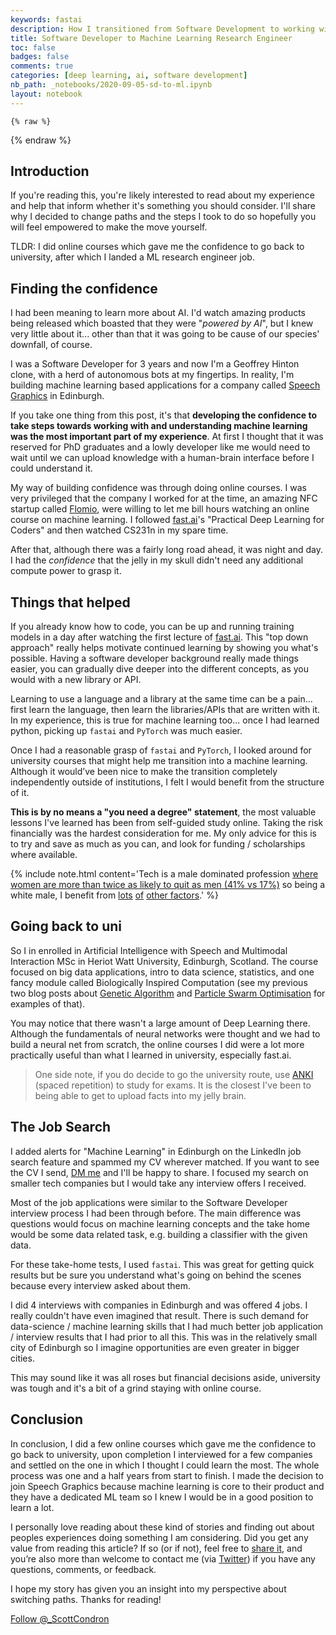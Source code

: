 ```yaml
---
keywords: fastai
description: How I transitioned from Software Development to working with Machine Learning
title: Software Developer to Machine Learning Research Engineer
toc: false 
badges: false
comments: true
categories: [deep learning, ai, software development]
nb_path: _notebooks/2020-09-05-sd-to-ml.ipynb
layout: notebook
---
```


<!--
#################################################
### THIS FILE WAS AUTOGENERATED! DO NOT EDIT! ###
#################################################
# file to edit: _notebooks/2020-09-05-sd-to-ml.ipynb
-->

<div class="container" id="notebook-container">
        
    {% raw %}
    
<div class="cell border-box-sizing code_cell rendered">

</div>
    {% endraw %}

<div class="cell border-box-sizing text_cell rendered"><div class="inner_cell">
<div class="text_cell_render border-box-sizing rendered_html">
<h2 id="Introduction">Introduction<a class="anchor-link" href="#Introduction"> </a></h2>
</div>
</div>
</div>
<div class="cell border-box-sizing text_cell rendered"><div class="inner_cell">
<div class="text_cell_render border-box-sizing rendered_html">
<p>If you're reading this, you're likely interested to read about my experience and help that inform whether it's something you should consider. I'll share why I decided to change paths and the steps I took to do so hopefully you will feel empowered to make the move yourself.</p>
<p>TLDR: I did online courses which gave me the confidence to go back to university, after which I landed a ML research engineer job.</p>

</div>
</div>
</div>
<div class="cell border-box-sizing text_cell rendered"><div class="inner_cell">
<div class="text_cell_render border-box-sizing rendered_html">
<h2 id="Finding-the-confidence">Finding the confidence<a class="anchor-link" href="#Finding-the-confidence"> </a></h2>
</div>
</div>
</div>
<div class="cell border-box-sizing text_cell rendered"><div class="inner_cell">
<div class="text_cell_render border-box-sizing rendered_html">
<p>I had been meaning to learn more about AI. I'd watch amazing products being released which boasted that they were "<em>powered by AI</em>", but I knew very little about it... other than that it was going to be cause of our species' downfall, of course.</p>
<p>I was a Software Developer for 3 years and now I'm a Geoffrey Hinton clone, with a herd of autonomous bots at my fingertips. In reality, I'm building machine learning based applications for a company called <a href="https://www.speech-graphics.com/">Speech Graphics</a> in Edinburgh.</p>
<p>If you take one thing from this post, it's that <strong>developing the confidence to take steps towards working with and understanding machine learning was the most important part of my experience</strong>. At first I  thought that it was reserved for PhD graduates and a lowly developer like me would need to wait until we can upload knowledge with a human-brain interface before I could understand it.</p>
<p>My way of building confidence was through doing online courses. I was very privileged that the company I worked for at the time, an amazing NFC startup called <a href="https://flomio.com/">Flomio</a>, were willing to let me bill hours watching an online course on machine learning. I followed <a href="http://fast.ai">fast.ai</a>'s "Practical Deep Learning for Coders" and then watched CS231n in my spare time.</p>
<p>After that, although there was a fairly long road ahead, it was night and day. I had the <em>confidence</em> that the jelly in my skull didn't need any additional compute power to grasp it.</p>

</div>
</div>
</div>
<div class="cell border-box-sizing text_cell rendered"><div class="inner_cell">
<div class="text_cell_render border-box-sizing rendered_html">
<h2 id="Things-that-helped">Things that helped<a class="anchor-link" href="#Things-that-helped"> </a></h2>
</div>
</div>
</div>
<div class="cell border-box-sizing text_cell rendered"><div class="inner_cell">
<div class="text_cell_render border-box-sizing rendered_html">
<p>If you already know how to code, you can be up and running training models in a day after watching the first lecture of <a href="http://fast.ai">fast.ai</a>. This "top down approach" really helps motivate continued learning by showing you what's possible. Having a software developer background really made things easier, you can gradually dive deeper into the different concepts, as you would with a new library or API.</p>
<p>Learning to use a language and a library at the same time can be a pain... first learn the language, then learn the libraries/APIs that are written with it. In my experience, this is true for machine learning too... once I had learned python, picking up <code>fastai</code> and <code>PyTorch</code> was much easier.</p>
<p>Once I had a reasonable grasp of <code>fastai</code> and <code>PyTorch</code>, I looked around for university courses that might help me transition into a machine learning. Although it would’ve been nice to make the transition completely independently outside of institutions, I felt I would benefit from the structure of it.</p>
<p><strong>This is by no means a "you need a degree" statement</strong>, the most valuable lessons I've learned has been from self-guided study online. Taking the risk financially was the hardest consideration for me. My only advice for this is to try and save as much as you can, and look for funding / scholarships where available.</p>

</div>
</div>
</div>
<div class="cell border-box-sizing text_cell rendered"><div class="inner_cell">
<div class="text_cell_render border-box-sizing rendered_html">
<p>{% include note.html content='Tech is a male dominated profession <a href="https://medium.com/tech-diversity-files/if-you-think-women-in-tech-is-just-a-pipeline-problem-you-haven-t-been-paying-attention-cb7a2073b996">where women are more than twice as likely to quit as men (41% vs 17%)</a> so being a white male, I benefit from <a href="https://medium.com/@racheltho/how-to-make-tech-interviews-a-little-less-awful-c29f35431987">lots</a> <a href="https://medium.com/tech-diversity-files/thought-on-diversity-part-2-why-diversity-is-difficult-3dfd552fa1f7">of</a> <a href="https://medium.com/tech-diversity-files/the-real-reason-women-quit-tech-and-how-to-address-it-6dfb606929fd">other factors</a>.' %}</p>

</div>
</div>
</div>
<div class="cell border-box-sizing text_cell rendered"><div class="inner_cell">
<div class="text_cell_render border-box-sizing rendered_html">
<h2 id="Going-back-to-uni">Going back to uni<a class="anchor-link" href="#Going-back-to-uni"> </a></h2>
</div>
</div>
</div>
<div class="cell border-box-sizing text_cell rendered"><div class="inner_cell">
<div class="text_cell_render border-box-sizing rendered_html">
<p>So I in enrolled in Artificial Intelligence with Speech and Multimodal Interaction MSc in Heriot Watt University, Edinburgh, Scotland. The course focused on big data applications, intro to data science, statistics, and one fancy module called Biologically Inspired Computation (see my previous two blog posts about <a href="https://www.scottcondron.com/jupyter/optimisation/visualisation/2020/07/20/interactive-genetic-algorithm-dashboard-from-scratch-in-python.html">Genetic Algorithm</a> and <a href="https://www.scottcondron.com/jupyter/optimisation/visualisation/2020/08/02/interactive-particle-swarm-optimisation-from-scratch-in-python.html">Particle Swarm Optimisation</a> for examples of that).</p>
<p>You may notice that there wasn't a large amount of Deep Learning there. Although the fundamentals of neural networks were thought and we had to build a neural net from scratch, the online courses I did were a lot more practically useful than what I learned in university, especially fast.ai.</p>

</div>
</div>
</div>
<div class="cell border-box-sizing text_cell rendered"><div class="inner_cell">
<div class="text_cell_render border-box-sizing rendered_html">
<blockquote><p>One side note, if you do decide to go the university route, use <a href="https://apps.ankiweb.net/">ANKI</a> (spaced repetition) to study for exams. It is the closest I've been to being able to get to upload facts into my jelly brain.</p>
</blockquote>

</div>
</div>
</div>
<div class="cell border-box-sizing text_cell rendered"><div class="inner_cell">
<div class="text_cell_render border-box-sizing rendered_html">
<h2 id="The-Job-Search">The Job Search<a class="anchor-link" href="#The-Job-Search"> </a></h2>
</div>
</div>
</div>
<div class="cell border-box-sizing text_cell rendered"><div class="inner_cell">
<div class="text_cell_render border-box-sizing rendered_html">
<p>I added alerts for "Machine Learning" in Edinburgh on the LinkedIn job search feature and spammed my CV wherever matched. If you want to see the CV I send, <a href="https://twitter.com/_ScottCondron">DM me</a> and I'll be happy to share. I focused my search on smaller tech companies but I would take any interview offers I received.</p>
<p>Most of the job applications were similar to the Software Developer interview process I had been through before. The main difference was questions would focus on machine learning concepts and the take home would be some data related task, e.g. building a classifier with the given data.</p>
<p>For these take-home tests, I used <code>fastai</code>. This was great for getting quick results but be sure you understand what's going on behind the scenes because every interview asked about them.</p>
<p>I did 4 interviews with companies in Edinburgh and was offered 4 jobs. I really couldn't have even imagined that result. There is such demand for data-science / machine learning skills that I had much better job application / interview results that I had prior to all this. This was in the relatively small city of Edinburgh so I imagine opportunities are even greater in bigger cities.</p>
<p>This may sound like it was all roses but financial decisions aside, university was tough and it's a bit of a grind staying with online course.</p>

</div>
</div>
</div>
<div class="cell border-box-sizing text_cell rendered"><div class="inner_cell">
<div class="text_cell_render border-box-sizing rendered_html">
<h2 id="Conclusion">Conclusion<a class="anchor-link" href="#Conclusion"> </a></h2>
</div>
</div>
</div>
<div class="cell border-box-sizing text_cell rendered"><div class="inner_cell">
<div class="text_cell_render border-box-sizing rendered_html">
<p>In conclusion, I did a few online courses which gave me the confidence to go back to university, upon completion I interviewed for a few companies and settled on the one in which I thought I could learn the most. The whole process was one and a half years from start to finish. I made the decision to join Speech Graphics because machine learning is core to their product and they have a dedicated ML team so I knew I would be in a good position to learn a lot.</p>
<p>I personally love reading about these kind of stories and finding out about peoples experiences doing something I am considering. Did you get any value from reading this article? If so (or if not), feel free to <a href="https://ctt.ac/4q7IH">share it</a>, and you’re also more than welcome to contact me (via <a href="https://twitter.com/_ScottCondron">Twitter</a>) if you have any questions, comments, or feedback.</p>
<p>I hope my story has given you an insight into my perspective about switching paths.
Thanks for reading!</p>

</div>
</div>
</div>
<div class="cell border-box-sizing text_cell rendered"><div class="inner_cell">
<div class="text_cell_render border-box-sizing rendered_html">
<p><a class="twitter-follow-button"
  href="https://twitter.com/_ScottCondron">
Follow @_ScottCondron</a></p>

</div>
</div>
</div>
</div>
 

